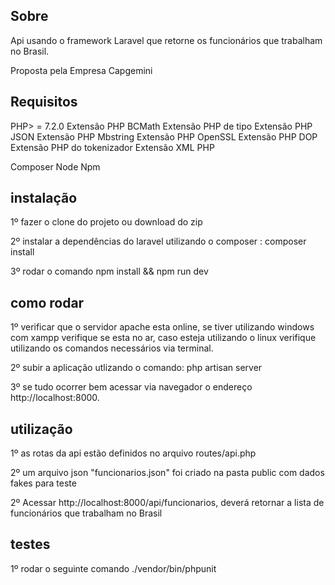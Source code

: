 ## Sobre
Api usando o framework Laravel que retorne os funcionários que trabalham
no Brasil.

Proposta pela Empresa Capgemini

## Requisitos

PHP> = 7.2.0
Extensão PHP BCMath
Extensão PHP de tipo
Extensão PHP JSON
Extensão PHP Mbstring
Extensão PHP OpenSSL
Extensão PHP DOP
Extensão PHP do tokenizador
Extensão XML PHP

Composer
Node
Npm


## instalação
1º fazer o clone do projeto ou download do zip

2º instalar a dependências do laravel utilizando o composer : composer install

3º rodar o comando npm install && npm run dev

## como rodar

1º verificar que o servidor apache esta online, se tiver utilizando windows com xampp verifique se esta no ar, caso esteja utilizando o linux verifique utilizando os comandos necessários via terminal.

2º subir a aplicação utlizando o comando: php artisan server

3º se tudo ocorrer bem acessar via navegador o endereço http://localhost:8000.

## utilização

1º as rotas da api estão definidos no arquivo routes/api.php

2º um arquivo json "funcionarios.json" foi criado na pasta public com dados fakes para teste

2º Acessar http://localhost:8000/api/funcionarios, deverá retornar a lista de funcionários que trabalham no Brasil

## testes 
1º rodar o seguinte comando ./vendor/bin/phpunit

